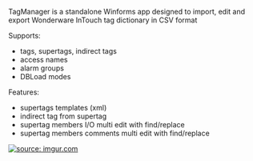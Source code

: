 TagManager is a standalone Winforms app designed to import, edit and export Wonderware InTouch tag dictionary in CSV format

Supports:
- tags, supertags, indirect tags
- access names
- alarm groups
- DBLoad modes

Features:
- supertags templates (xml)
- indirect tag from supertag
- supertag members I/O multi edit with find/replace
- supertag members comments multi edit with find/replace

<a href="https://imgur.com/tagHoke"><img src="https://i.imgur.com/tagHoke.png" title="source: imgur.com" /></a>
